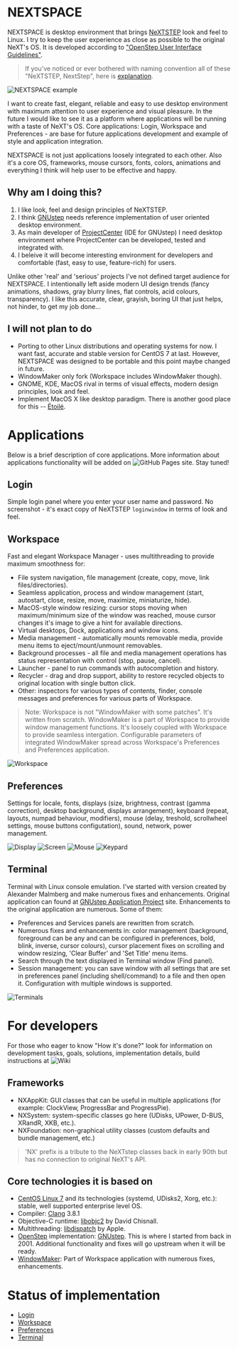 # NEXTSPACE

NEXTSPACE is desktop environment that brings [NeXTSTEP](https://en.wikipedia.org/wiki/NeXTSTEP) look and feel to Linux. I try to keep the user experience as close as possible to the original NeXT's OS. It is developed according to ["OpenStep User Interface Guidelines"](http://www.gnustep.org/resources/documentation/OpenStepUserInterfaceGuidelines.pdf).
> If you've noticed or ever bothered with naming convention all of these "NeXTSTEP, NextStep", here is [explanation](Documentation/OpenStep%20Confusion.md).

![NEXTSPACE example](Documentation/NEXTSPACE_Screenshot.png)

I want to create fast, elegant, reliable and easy to use desktop environment with maximum attention to user experience and visual pleasure. In the future I would like to see it as a platform where applications will be running with a taste of NeXT's OS. Core applications: Login, Workspace and Preferences - are base for future applications development and example of style and application integration.

NEXTSPACE is not just applications loosely integrated to each other. Also it's a core OS, frameworks, mouse cursors, fonts, colors, animations and everything I think will help user to be effective and happy.

## Why am I doing this?
1. I like look, feel and design principles of NeXTSTEP.
2. I think [GNUstep](http://www.gnustep.org) needs reference implementation of user oriented desktop environment.
3. As main developer of [ProjectCenter](http://www.gnustep.org/experience/ProjectCenter.html) (IDE for GNUstep) I need desktop environment where ProjectCenter can be developed, tested and integrated with.
4. I beleive it will become interesting environment for developers and comfortable (fast, easy to use, feature-rich) for users.

Unlike other 'real' and 'serious' projects I've not defined target audience for NEXTSPACE. I intentionally left aside modern UI design trends (fancy animations, shadows, gray blurry lines, flat controls, acid colours, transparency). I like this accurate, clear, grayish, boring UI that just helps, not hinder, to get my job done...

## I will not plan to do
* Porting to other Linux distributions and operating systems for now. I want fast, accurate and stable version for CentOS 7 at last. However, NEXTSPACE was designed to be portable and this point maybe changed in future.
* WindowMaker only fork (Workspace includes WindowMaker though).
* GNOME, KDE, MacOS rival in terms of visual effects, modern design principles, look and feel.
* Implement MacOS X like desktop paradigm. There is another good place for this -- [Étoilé](http://etoileos.com).

# Applications
Below is a brief description of core applications. More information about applications functionality will be added on ![GitHub Pages site](https://trunkmaster.github.io/nextspace/). Stay tuned!

## Login
Simple login panel where you enter your user name and password. No screenshot - it's exact copy of NeXTSTEP `loginwindow` in terms of look and feel.

## Workspace
Fast and elegant Workspace Manager - uses multithreading to provide maximum smoothness for:
* File system navigation, file management (create, copy, move, link files/directories).
* Seamless application, process and window management (start, autostart, close, resize, move, maximize, miniaturize, hide).
* MacOS-style window resizing: cursor stops moving when maximum/minimum size of the window was reached, mouse cursor changes it's image to give a hint for available directions.
* Virtual desktops, Dock, applications and window icons.
* Media management - automatically mounts removable media, provide menu items to eject/mount/unmount removables.
* Background processes - all file and media management operations has status representation with control (stop, pause, cancel).
* Launcher - panel to run commands with autocompletion and history.
* Recycler - drag and drop support, ability to restore recycled objects to original location with single button click.
* Other: inspectors for various types of contents, finder, console messages and preferences for various parts of Workspace.
> Note: Workspace is not "WindowMaker with some patches". It's written from scratch. WindowMaker is a part of Workspace to provide window management functions. It's loosely coupled with Workspace to provide seamless intergation. Configurable parameters of integrated WindowMaker spread across Workspace's Preferences and Preferences application.

![Workspace](Documentation/Workspace.png)

## Preferences
Settings for locale, fonts, displays (size, brightness, contrast (gamma correction), desktop background, displays arrangement), keyboard (repeat, layouts, numpad behaviour, modifiers), mouse (delay, treshold, scrollwheel settings, mouse buttons configutation), sound, network, power management.

![Display](Documentation/Preferences-Display.png) ![Screen](Documentation/Preferences-Screen.png) 
![Mouse](Documentation/Preferences-Mouse.png) ![Keypard](Documentation/Preferences-Keyboard.png)

## Terminal
Terminal with Linux console emulation. I've started with version created by Alexander Malmberg and make numerous fixes and enhancements. Original application can found at [GNUstep Application Project](http://www.nongnu.org/gap/terminal/index.html) site. Enhancements to the original application are numerous. Some of them:
* Preferences and Services panels are rewritten from scratch.
* Numerous fixes and enhancements in: color management (background, foreground can be any and can be configured in preferences, bold, blink, inverse, cursor colours), cursor placement fixes on scrolling and window resizing, 'Clear Buffer' and 'Set Title' menu items.
* Search through the text displayed in Terminal window (Find panel).
* Session management: you can save window with all settings that are set in preferences panel (including shell/command) to a file and then open it. Configuration with multiple windows is supported.

![Terminals](Documentation/Terminals.png)

# For developers
For those who eager to know "How it's done?" look for information on development tasks, goals, solutions, implementation details, build instructions at ![Wiki](https://github.com/trunkmaster/nextspace/wiki)

## Frameworks
* NXAppKit: GUI classes that can be useful in multiple applications (for example: ClockView, ProgressBar and ProgressPie).
* NXSystem: system-specific classes go here (UDisks, UPower, D-BUS, XRandR, XKB, etc.).
* NXFoundation: non-graphical utility classes (custom defaults and bundle management, etc.)
>'NX' prefix is a tribute to the NeXTstep classes back in early 90th but has no connection to original NeXT's API.

## Core technologies it is based on
* [CentOS Linux 7](https://www.centos.org) and its technologies (systemd, UDisks2, Xorg, etc.): stable, well supported enterprise level OS.
* Compiler: [Clang](http://www.llvm.org/) 3.8.1
* Objective-C runtime: [libobjc2](https://github.com/gnustep/libobjc2) by David Chisnall.
* Multithreading: [libdispatch](https://github.com/apple/swift-corelibs-libdispatch) by Apple.
* [OpenStep](https://en.wikipedia.org/wiki/OpenStep) implementation: [GNUstep](http://www.gnustep.org). This is where I started from back in 2001. Additional functionality and fixes will go upstream when it will be ready.
* [WindowMaker](https://windowmaker.org/): Part of Workspace application with numerous fixes, enhancements.

# Status of implementation
* [Login](https://github.com/trunkmaster/nextspace/projects/6)
* [Workspace](https://github.com/trunkmaster/nextspace/projects/4)
* [Preferences](https://github.com/trunkmaster/nextspace/projects/2)
* [Terminal](https://github.com/trunkmaster/nextspace/projects/3)
